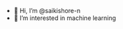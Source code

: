- 👋 Hi, I’m @saikishore-n
- 👀 I’m interested in machine learning

<!---
saikishore-n/saikishore-n is a ✨ special ✨ repository because its `README.md` (this file) appears on your GitHub profile.
You can click the Preview link to take a look at your changes.
--->
